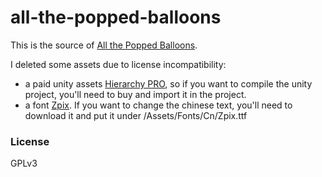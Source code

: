 # all-the-popped-balloons

This is the source of [All the Popped Balloons](https://houkanshan.itch.io/all-the-popped-balloons).

I deleted some assets due to license incompatibility:

- a paid unity assets [Hierarchy PRO](https://assetstore.unity.com/packages/tools/utilities/hierarchy-pro-auto-highlighter-89542), so if you want to compile the unity project, you'll need to buy and import it in the project.
- a font [Zpix](https://github.com/SolidZORO/zpix-pixel-font). If you want to change the chinese text, you'll need to download it and put it under /Assets/Fonts/Cn/Zpix.ttf

### License

GPLv3
